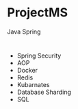 # ProjectMS
 Java Spring
# 
- Spring Security
- AOP
- Docker
- Redis
- Kubarnates
- Database Sharding
- SQL
